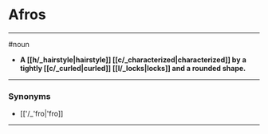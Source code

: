# Afros
---
#noun
- **A [[h/_hairstyle|hairstyle]] [[c/_characterized|characterized]] by a tightly [[c/_curled|curled]] [[l/_locks|locks]] and a rounded shape.**
---
### Synonyms
- [['/_'fro|'fro]]
---
